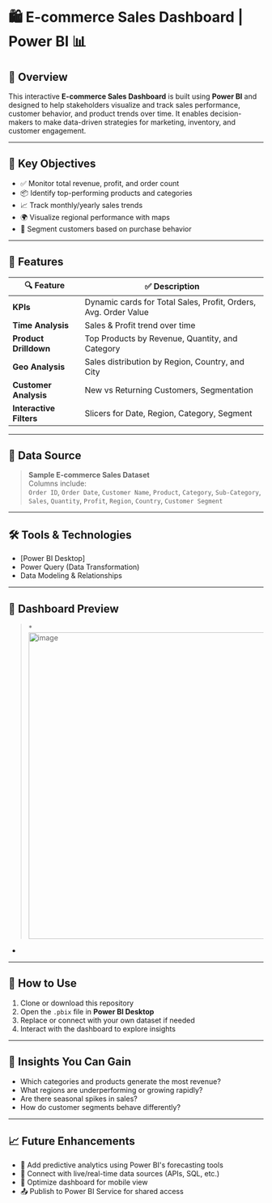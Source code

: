# 🛍️ E-commerce Sales Dashboard | Power BI 📊


## 📌 Overview

This interactive **E-commerce Sales Dashboard** is built using **Power BI** and designed to help stakeholders visualize and track sales performance, customer behavior, and product trends over time. It enables decision-makers to make data-driven strategies for marketing, inventory, and customer engagement.

---

## 🎯 Key Objectives

- ✅ Monitor total revenue, profit, and order count
- 📦 Identify top-performing products and categories
- 📈 Track monthly/yearly sales trends
- 🌍 Visualize regional performance with maps
- 👥 Segment customers based on purchase behavior

---

## 🧩 Features

| 🔍 Feature | ✅ Description |
|-----------|----------------|
| **KPIs** | Dynamic cards for Total Sales, Profit, Orders, Avg. Order Value |
| **Time Analysis** | Sales & Profit trend over time |
| **Product Drilldown** | Top Products by Revenue, Quantity, and Category |
| **Geo Analysis** | Sales distribution by Region, Country, and City |
| **Customer Analysis** | New vs Returning Customers, Segmentation |
| **Interactive Filters** | Slicers for Date, Region, Category, Segment |

---

## 📁 Data Source

> **Sample E-commerce Sales Dataset**  
Columns include:  
`Order ID`, `Order Date`, `Customer Name`, `Product`, `Category`, `Sub-Category`, `Sales`, `Quantity`, `Profit`, `Region`, `Country`, `Customer Segment`

---

## 🛠️ Tools & Technologies

- [Power BI Desktop]
- Power Query (Data Transformation)
- Data Modeling & Relationships

---

## 📸 Dashboard Preview

> *<img width="1020" height="606" alt="image" src="https://github.com/user-attachments/assets/82f13479-dad2-4605-9ad5-d9215f650cdb" />
*  
---

## 🚀 How to Use

1. Clone or download this repository
2. Open the `.pbix` file in **Power BI Desktop**
3. Replace or connect with your own dataset if needed
4. Interact with the dashboard to explore insights

---

## 🧠 Insights You Can Gain

- Which categories and products generate the most revenue?
- What regions are underperforming or growing rapidly?
- Are there seasonal spikes in sales?
- How do customer segments behave differently?

---

## 📈 Future Enhancements

- 🔮 Add predictive analytics using Power BI's forecasting tools
- 🔗 Connect with live/real-time data sources (APIs, SQL, etc.)
- 📱 Optimize dashboard for mobile view
- 📤 Publish to Power BI Service for shared access




